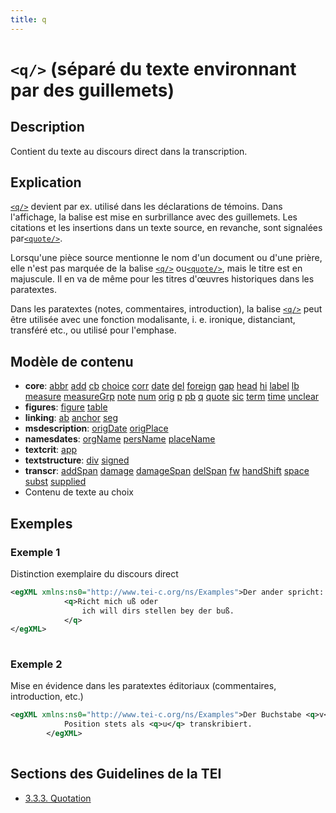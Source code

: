 ```yaml
---
title: q
---
```




# `<q/>` (séparé du texte environnant par des guillemets)

## Description

Contient du texte au discours direct dans la transcription.

## Explication

 [`<q/>`](q.md)  devient par ex. utilisé dans les déclarations de témoins. Dans l'affichage, la balise est mise en surbrillance avec des guillemets. Les citations et les insertions dans un texte source, en revanche, sont signalées par[`<quote/>`](quote.md).

Lorsqu'une pièce source mentionne le nom d'un document ou d'une prière, elle n'est pas marquée de la balise [`<q/>`](q.md)  ou[`<quote/>`](quote.md), mais le titre est en majuscule. Il en va de même pour les titres d'œuvres historiques dans les paratextes.

Dans les paratextes (notes, commentaires, introduction), la balise [`<q/>`](q.md)  peut être utilisée avec une fonction modalisante, i. e. ironique, distanciant, transféré etc., ou utilisé pour l'emphase.

## Modèle de contenu

- **core**: [abbr](abbr.md) [add](add.md) [cb](cb.md) [choice](choice.md) [corr](corr.md) [date](date.md) [del](del.md) [foreign](foreign.md) [gap](gap.md) [head](head.md) [hi](hi.md) [label](label.md) [lb](lb.md) [measure](measure.md) [measureGrp](measureGrp.md) [note](note.md) [num](num.md) [orig](orig.md) [p](p.md) [pb](pb.md) [q](q.md) [quote](quote.md) [sic](sic.md) [term](term.md) [time](time.md) [unclear](unclear.md)
- **figures**: [figure](figure.md) [table](table.md)
- **linking**: [ab](ab.md) [anchor](anchor.md) [seg](seg.md)
- **msdescription**: [origDate](origDate.md) [origPlace](origPlace.md)
- **namesdates**: [orgName](orgName.md) [persName](persName.md) [placeName](placeName.md)
- **textcrit**: [app](app.md)
- **textstructure**: [div](div.md) [signed](signed.md)
- **transcr**: [addSpan](addSpan.md) [damage](damage.md) [damageSpan](damageSpan.md) [delSpan](delSpan.md) [fw](fw.md) [handShift](handShift.md) [space](space.md) [subst](subst.md) [supplied](supplied.md)
- Contenu de texte au choix

## Exemples

### Exemple 1

Distinction exemplaire du discours direct

```xml
<egXML xmlns:ns0="http://www.tei-c.org/ns/Examples">Der ander spricht:
            <q>Richt mich uß oder
                ich will dirs stellen bey der buß.
            </q>
</egXML>
               
```

### Exemple 2

Mise en évidence dans les paratextes éditoriaux (commentaires, introduction, etc.)

```xml
<egXML xmlns:ns0="http://www.tei-c.org/ns/Examples">Der Buchstabe <q>v</q> wird in vokalischer
            Position stets als <q>u</q> transkribiert.
        </egXML>
               
```

## Sections des Guidelines de la TEI

- [3.3.3. Quotation](https://www.tei-c.org/release/doc/tei-p5-doc/en/html/CO.html#COHQQ)